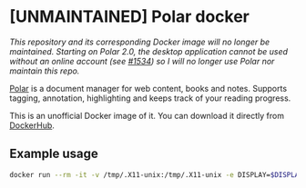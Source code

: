 # [UNMAINTAINED] Polar docker

*This repository and its corresponding Docker image will no longer be
maintained. Starting on Polar 2.0, the desktop application cannot be used
without an online account (see
[#1534](https://github.com/burtonator/polar-bookshelf/issues/1534)) so I will
no longer use Polar nor maintain this repo.*

[Polar](https://getpolarized.io/) is a document manager for web content, books
and notes. Supports tagging, annotation, highlighting and keeps track of your
reading progress.

This is an unofficial Docker image of it. You can download it directly from
[DockerHub](https://hub.docker.com/r/m0wer/docker-polar-bookshelf).

## Example usage

```bash
docker run --rm -it -v /tmp/.X11-unix:/tmp/.X11-unix -e DISPLAY=$DISPLAY -v /dev/shm:/dev/shm -v /etc/hosts:/etc/hosts --device /dev/snd --device /dev/dri --user $(id -u):$(id -g) -v ~/Downloads:/home/polar/Downloads -v ~/.polar:/home/polar/.polar -v ~/.config/polar-bookshelf:/home/polar/.config/polar-bookshelf m0wer/docker-polar-bookshelf:latest
```

